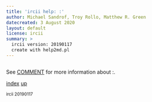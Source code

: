 ```yaml
---
title: 'ircii help: :'
author: Michael Sandrof, Troy Rollo, Matthew R. Green
datecreated: 3 August 2020
layout: default
license: ircii
summary: >
  ircii version: 20190117
  create with help2md.pl
---
```

```
```
See [COMMENT](comment.html) for more information about :.

[index](index.html)
[up](..)

<small> ircii 20190117 </small>
